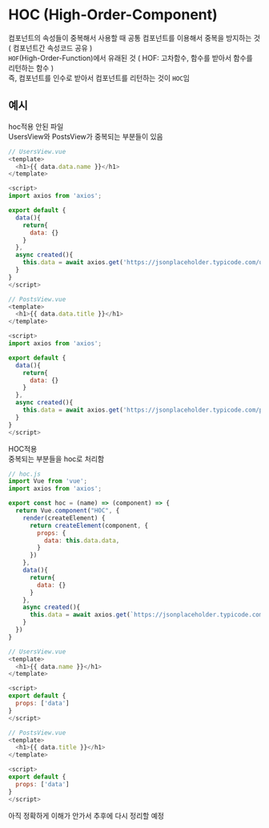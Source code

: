 # HOC (High-Order-Component)
컴포넌트의 속성들이 중복해서 사용할 때 공통 컴포넌트를 이용해서 중복을 방지하는 것 ( 컴포넌트간 속성코드 공유 )   
`HOF`(High-Order-Function)에서 유래된 것 ( HOF: 고차함수, 함수를 받아서 함수를 리턴하는 함수 )    
즉, 컴포넌트를 인수로 받아서 컴포넌트를 리턴하는 것이 `HOC`임   

## 예시
hoc적용 안된 파일   
UsersView와 PostsView가 중복되는 부분들이 있음
```javascript
// UsersView.vue
<template>
  <h1>{{ data.data.name }}</h1>
</template>

<script>
import axios from 'axios';

export default {
  data(){
    return{
      data: {}
    }
  },
  async created(){
    this.data = await axios.get('https://jsonplaceholder.typicode.com/users/1')
  }
}
</script>

// PostsView.vue
<template>
  <h1>{{ data.data.title }}</h1>
</template>

<script>
import axios from 'axios';

export default {
  data(){
    return{
      data: {}
    }
  },
  async created(){
    this.data = await axios.get('https://jsonplaceholder.typicode.com/posts/1')
  }
}
</script>
```

HOC적용   
중복되는 부분들을 hoc로 처리함
```javascript
// hoc.js
import Vue from 'vue';
import axios from 'axios';

export const hoc = (name) => (component) => {
  return Vue.component("HOC", {
    render(createElement) {
      return createElement(component, {
        props: {
          data: this.data.data,
        }
      })
    },
    data(){
      return{
        data: {}
      }
    },
    async created(){
      this.data = await axios.get(`https://jsonplaceholder.typicode.com/${name}/1`)
    }
  })
}

// UsersView.vue
<template>
  <h1>{{ data.name }}</h1>
</template>

<script>
export default {
  props: ['data']
}
</script>

// PostsView.vue
<template>
  <h1>{{ data.title }}</h1>
</template>

<script>
export default {
  props: ['data']
}
</script>
```

아직 정확하게 이해가 안가서 추후에 다시 정리할 예정